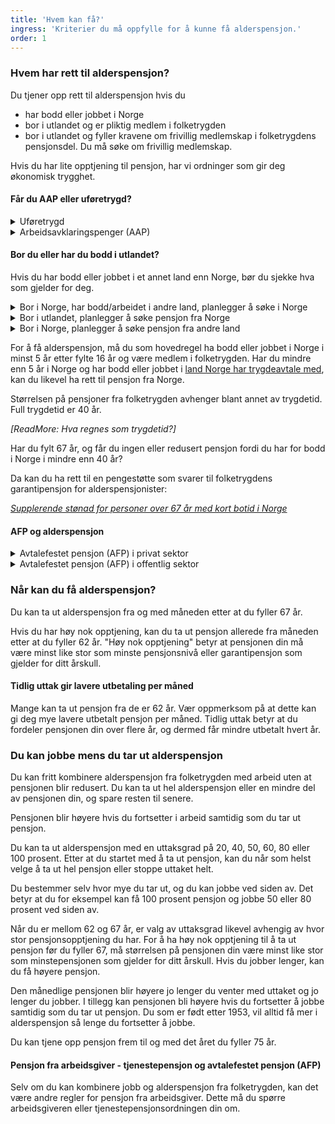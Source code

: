 ```yaml
---
title: 'Hvem kan få?'
ingress: 'Kriterier du må oppfylle for å kunne få alderspensjon.'
order: 1
---
```


### Hvem har rett til alderspensjon?

Du tjener opp rett til alderspensjon hvis du

* har bodd eller jobbet i Norge
* bor i utlandet og er pliktig medlem i folketrygden
* bor i utlandet og fyller kravene om frivillig medlemskap i folketrygdens pensjonsdel. Du må søke om frivillig medlemskap.

Hvis du har lite opptjening til pensjon, har vi ordninger som gir deg økonomisk trygghet.


#### Får du AAP eller uføretrygd?

<div class="accordion">
  <details>
    <summary>Uføretrygd</summary>
    <p>Innhold mangler</p>
  </details>
  <details>
    <summary>Arbeidsavklaringspenger (AAP)</summary>
    <p>Innhold mangler</p>
  </details>
</div>

#### Bor du eller har du bodd i utlandet?

Hvis du har bodd eller jobbet i et annet land enn Norge, bør du sjekke hva som gjelder for deg.

<div class="accordion">
  <details>
    <summary>Bor i Norge, har bodd/arbeidet i andre land, planlegger å søke i Norge</summary>
    <p>Innhold mangler</p>
  </details>
  <details>
    <summary>Bor i utlandet, planlegger å søke pensjon fra Norge</summary>
    <p>Innhold mangler</p>
  </details>
  <details>
    <summary>Bor i Norge, planlegger å søke pensjon fra andre land</summary>
    <p>Innhold mangler</p>
  </details>
</div>

For å få alderspensjon, må du som hovedregel ha bodd eller jobbet i Norge i minst 5 år etter fylte 16 år og være medlem i folketrygden. Har du mindre enn 5 år i Norge og har bodd eller jobbet i [land Norge har trygdeavtale med](javascript:void(0);), kan du likevel ha rett til pensjon fra Norge.

Størrelsen på pensjoner fra folketrygden avhenger blant annet av trygdetid. Full trygdetid er 40 år.

_[ReadMore: Hva regnes som trygdetid?]_

Har du fylt 67 år, og får du ingen eller redusert pensjon fordi du har for bodd i Norge i mindre enn 40 år?

Da kan du ha rett til en pengestøtte som svarer til folketrygdens garantipensjon for alderspensjonister:

_[Supplerende stønad for personer over 67 år med kort botid i Norge](javascript:void(0);)_

#### AFP og alderspensjon

<div class="accordion">
  <details>
    <summary>Avtalefestet pensjon (AFP) i privat sektor</summary>
    <p>Innhold mangler</p>
  </details>
  <details>
    <summary>Avtalefestet pensjon (AFP) i offentlig sektor</summary>
    <p>Innhold mangler</p>
  </details>
</div>

### Når kan du få alderspensjon?

Du kan ta ut alderspensjon fra og med måneden etter at du fyller 67 år.

Hvis du har høy nok opptjening, kan du ta ut pensjon allerede fra måneden etter at du fyller 62 år. "Høy nok opptjening" betyr at pensjonen din må være minst like stor som minste pensjonsnivå eller garantipensjon som gjelder for ditt årskull.

#### Tidlig uttak gir lavere utbetaling per måned

Mange kan ta ut pensjon fra de er 62 år. Vær oppmerksom på at dette kan gi deg mye lavere utbetalt pensjon per måned. Tidlig uttak betyr at du fordeler pensjonen din over flere år, og dermed får mindre utbetalt hvert år.

### Du kan jobbe mens du tar ut alderspensjon

Du kan fritt kombinere alderspensjon fra folketrygden med arbeid uten at pensjonen blir redusert. Du kan ta ut hel alderspensjon eller en mindre del av pensjonen din, og spare resten til senere.

Pensjonen blir høyere hvis du fortsetter i arbeid samtidig som du tar ut pensjon.

Du kan ta ut alderspensjon med en uttaksgrad på 20, 40, 50, 60, 80 eller 100 prosent. Etter at du startet med å ta ut pensjon, kan du når som helst velge å ta ut hel pensjon eller stoppe uttaket helt.

Du bestemmer selv hvor mye du tar ut, og du kan jobbe ved siden av. Det betyr at du for eksempel kan få 100 prosent pensjon og jobbe 50 eller 80 prosent ved siden av.

Når du er mellom 62 og 67 år, er valg av uttaksgrad likevel avhengig av hvor stor pensjonsopptjening du har. For å ha høy nok opptjening til å ta ut pensjon før du fyller 67, må størrelsen på pensjonen din være minst like stor som minstepensjonen som gjelder for ditt årskull. Hvis du jobber lenger, kan du få høyere pensjon.

Den månedlige pensjonen blir høyere jo lenger du venter med uttaket og jo lenger du jobber. I tillegg kan pensjonen bli høyere hvis du fortsetter å jobbe samtidig som du tar ut pensjon. Du som er født etter 1953, vil alltid få mer i alderspensjon så lenge du fortsetter å jobbe.

Du kan tjene opp pensjon frem til og med det året du fyller 75 år.

#### Pensjon fra arbeidsgiver - tjenestepensjon og avtalefestet pensjon (AFP)

Selv om du kan kombinere jobb og alderspensjon fra folketrygden, kan det være andre regler for pensjon fra arbeidsgiver. Dette må du spørre arbeidsgiveren eller tjenestepensjonsordningen din om.
